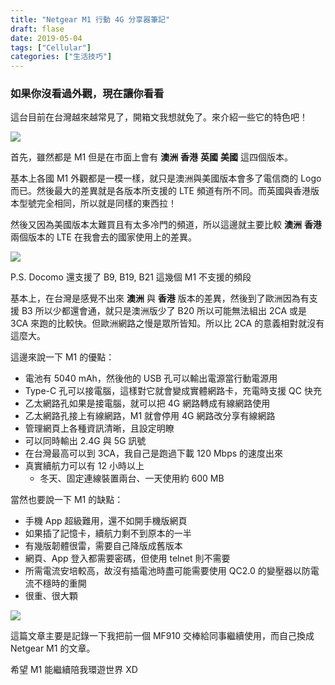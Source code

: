 ```yaml
---
title: "Netgear M1 行動 4G 分享器筆記"
draft: flase
date: 2019-05-04
tags: ["Cellular"]
categories: ["生活技巧"]
---
```



### 如果你沒看過外觀，現在讓你看看


這台目前在台灣越來越常見了，開箱文我想就免了。來介紹一些它的特色吧！

<!--more-->


![](https://hiy.tw/life/netgear_m1/1.jpg)


首先，雖然都是 M1 但是在市面上會有 **澳洲** **香港** **英國** **美國** 這四個版本。

基本上各國 M1 外觀都是一模一樣，就只是澳洲與美國版本會多了電信商的 Logo 而已。然後最大的差異就是各版本所支援的 LTE 頻道有所不同。而英國與香港版本型號完全相同，所以就是同樣的東西拉！

然後又因為美國版本太難買且有太多冷門的頻道，所以這邊就主要比較 **澳洲** **香港** 兩個版本的 LTE 在我會去的國家使用上的差異。


![](https://hiy.tw/life/netgear_m1/2.png)


P.S. Docomo 還支援了 B9, B19, B21 這幾個 M1 不支援的頻段

基本上，在台灣是感覺不出來 **澳洲** 與 **香港** 版本的差異，然後到了歐洲因為有支援 B3 所以少都還會通，就只是澳洲版少了 B20 所以可能無法組出 2CA 或是 3CA 來跑的比較快。但歐洲網路之慢是眾所皆知。所以比 2CA 的意義相對就沒有這麼大。

這邊來說一下 M1 的優點：

* 電池有 5040 mAh，然後他的 USB 孔可以輸出電源當行動電源用
* Type-C 孔可以接電腦，這樣對它就會變成實體網路卡，充電時支援 QC 快充
* 乙太網路孔如果是接電腦，就可以把 4G 網路轉成有線網路使用
* 乙太網路孔接上有線網路，M1 就會停用 4G 網路改分享有線網路
* 管理網頁上各種資訊清晰，且設定明瞭
* 可以同時輸出 2.4G 與 5G 訊號
* 在台灣最高可以到 3CA，我自己是跑過下載 120 Mbps 的速度出來
* 真實續航力可以有 12 小時以上
    * 冬天、固定連線裝置兩台、一天使用約 600 MB  


當然也要說一下 M1 的缺點：

* 手機 App 超級難用，還不如開手機版網頁
* 如果插了記憶卡，續航力剩不到原本的一半
* 有幾版韌體很雷，需要自己降版成舊版本
* 網頁、App 登入都需要密碼，但使用 telnet 則不需要
* 所需電流安培較高，故沒有插電池時盡可能需要使用 QC2.0 的變壓器以防電流不穩時的重開
* 很重、很大顆



![](https://hiy.tw/life/netgear_m1/3.jpg)



這篇文章主要是記錄一下我把前一個 MF910 交棒給同事繼續使用，而自己換成 Netgear M1 的文章。

希望 M1 能繼續陪我環遊世界 XD




